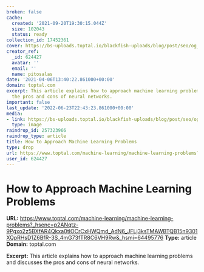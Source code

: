 ```yaml
---
broken: false
cache:
  created: '2021-09-20T19:30:15.044Z'
  size: 102043
  status: ready
collection_id: 17452361
cover: https://bs-uploads.toptal.io/blackfish-uploads/blog/post/seo/og_image_file/og_image/21022/machine-learning-problems-df1b2d4d9093620109bf45d5920e3950.png
creator_ref:
  _id: 624427
  avatar: ''
  email: ''
  name: pitosalas
date: '2021-04-06T13:40:22.861000+00:00'
domain: toptal.com
excerpt: This article explains how to approach machine learning problems and discusses
  the pros and cons of neural networks.
important: false
last_update: '2022-06-23T22:43:23.861000+00:00'
media:
- link: https://bs-uploads.toptal.io/blackfish-uploads/blog/post/seo/og_image_file/og_image/21022/machine-learning-problems-df1b2d4d9093620109bf45d5920e3950.png
  type: image
raindrop_id: 257323966
raindrop_type: article
title: How to Approach Machine Learning Problems
type: drop
url: https://www.toptal.com/machine-learning/machine-learning-problems?_hsenc=p2ANqtz-9Pgxo2z5BXfAR4Qkxa0tIOCrCxHWQmd_AdN6_JFLj3ksTMAWBTQB15n9301XQpRHsD1Z6BfR-3S_4mG73fTR8C6VH9Rw&_hsmi=64495776
user_id: 624427
---
```


# How to Approach Machine Learning Problems

**URL:** https://www.toptal.com/machine-learning/machine-learning-problems?_hsenc=p2ANqtz-9Pgxo2z5BXfAR4Qkxa0tIOCrCxHWQmd_AdN6_JFLj3ksTMAWBTQB15n9301XQpRHsD1Z6BfR-3S_4mG73fTR8C6VH9Rw&_hsmi=64495776
**Type:** article
**Domain:** toptal.com

**Excerpt:** This article explains how to approach machine learning problems and discusses the pros and cons of neural networks.
